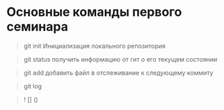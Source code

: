 # Основные команды первого семинара

>git init Инициализация локального репозитория

>git status получить информацию от гит о его текущем состоянии

>git add  добавить файл в отслеживание к следующему коммиту

>git log 

> ! [] ()